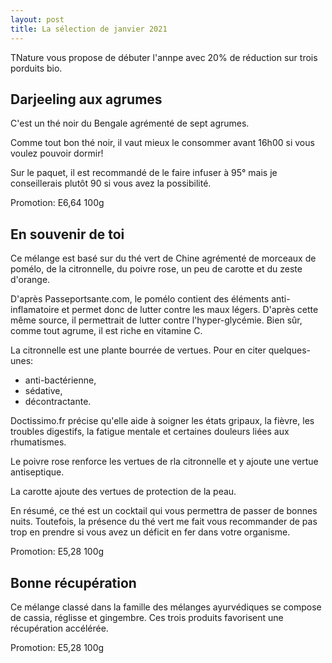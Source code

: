 ```yaml
---
layout: post
title: La sélection de janvier 2021
---
```


TNature vous propose de débuter l'annpe avec 20% de réduction sur trois porduits bio.

## Darjeeling aux agrumes

C'est un thé noir du Bengale agrémenté de sept agrumes.

Comme tout bon thé noir, il vaut mieux le consommer avant 16h00 si vous
voulez pouvoir dormir!

Sur le paquet, il est recommandé de le faire infuser à 95° mais je
conseillerais plutôt 90 si vous avez la possibilité.

Promotion: E6,64 100g

## En souvenir de toi

Ce mélange est basé sur du thé vert de Chine agrémenté de morceaux de
pomélo, de la citronnelle, du poivre rose, un peu de carotte et du zeste d'orange.

D'après Passeportsante.com, le pomélo contient des éléments
anti-inflamatoire et permet donc de lutter contre les maux légers. D'après
cette même source, il permettrait de lutter contre l'hyper-glycémie. Bien
sûr, comme tout agrume, il est riche en vitamine C.

La citronnelle est une plante bourrée de vertues. Pour en citer
quelques-unes:

* anti-bactérienne,
* sédative,
* décontractante.

Doctissimo.fr précise qu'elle aide à soigner les états gripaux, la fièvre,
les troubles digestifs, la fatigue mentale et certaines douleurs liées aux
rhumatismes.

Le poivre rose renforce les vertues de rla citronnelle et y ajoute une
vertue antiseptique.

La carotte ajoute des vertues de protection de la peau.

En résumé, ce thé est un cocktail qui vous permettra de passer de bonnes
nuits. Toutefois, la présence du thé vert me fait vous recommander de pas
trop en prendre si vous avez un déficit en fer dans votre organisme.

Promotion: E5,28 100g

## Bonne récupération

Ce mélange classé dans la famille des mélanges ayurvédiques se compose de
cassia, réglisse et gingembre. Ces trois produits favorisent une
récupération accélérée.

Promotion: E5,28 100g
